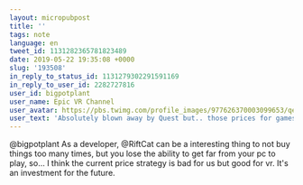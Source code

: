 ```yaml
---
layout: micropubpost
title: ''
tags: note
language: en
tweet_id: 1131282365781823489
date: 2019-05-22 19:35:08 +0000
slug: '193508'
in_reply_to_status_id: 1131279302291591169
in_reply_to_user_id: 2282727816
user_id: bigpotplant
user_name: Epic VR Channel
user_avatar: https://pbs.twimg.com/profile_images/977626370003099653/qe1guhEj.jpg
user_text: 'Absolutely blown away by Quest but.. those prices for games <img class="Emoji Emoji--forText" src="https://abs.twimg.com/emoji/v2/72x72/1f613.png" draggable="false" alt="😓" title="Visage avec des sueurs froides" aria-label="Emoji: Visage avec des sueurs froides">. Don''t get me wrong it''s a problem that only applies for people with multiple headsets. Not a criticism of Devs either and I hope they get return on work invested. Buy it 3 times <img class="Emoji Emoji--forText" src="https://abs.twimg.com/emoji/v2/72x72/1f62b.png" draggable="false" alt="😫" title="Visage fatigué" aria-label="Emoji: Visage fatigué"><a href="https://t.co/IWjoNAxxnf" rel="nofollow noopener" dir="ltr" data-expanded-url="https://twitter.com/bigpotplant/status/1131180696301707264" class="twitter-timeline-link u-hidden" target="_blank" title="https://twitter.com/bigpotplant/status/1131180696301707264"><span class="tco-ellipsis"></span><span class="invisible">https://</span><span class="js-display-url">twitter.com/bigpotplant/st</span><span class="invisible">atus/1131180696301707264</span><span class="tco-ellipsis"><span class="invisible"> </span>…</span></a>'
---
```

@bigpotplant As a developer, @RiftCat can be a interesting thing to not buy things too many times, but you lose the ability to get far from your pc to play, so... I think the current price strategy is bad for us but good for vr. It's an investment for the future.
